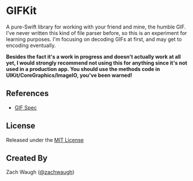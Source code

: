 # GIFKit

A pure-Swift library for working with your friend and mine, the humble GIF. I've never written this kind of file parser before, so this is an experiment for learning purposes. I'm focusing on decoding GIFs at first, and may get to encoding eventually.

**Besides the fact it's a work in progress and doesn't actually work at all yet, I would strongly recommend not using this for anything since it's not used in a production app. You should use the methods code in UIKit/CoreGraphics/ImageIO, you've been warned!**

## References

- [GIF Spec](http://www.w3.org/Graphics/GIF/spec-gif89a.txt)

## License

Released under the [MIT License](LICENSE)

## Created By

Zach Waugh ([@zachwaugh](http://twitter.com/zachwaugh))
